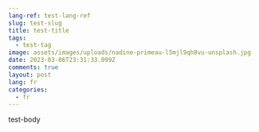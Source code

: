 ```yaml
---
lang-ref: test-lang-ref
slug: test-slug
title: test-title
tags:
  - test-tag
image: assets/images/uploads/nadine-primeau-l5mjl9qh8vu-unsplash.jpg
date: 2023-03-06T23:31:33.099Z
comments: true
layout: post
lang: fr
categories:
  - fr
---
```

test-body